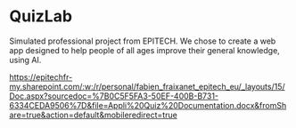 # QuizLab
Simulated professional project from EPITECH. We chose to create a web app designed to help people of all ages improve their general knowledge, using AI.

https://epitechfr-my.sharepoint.com/:w:/r/personal/fabien_fraixanet_epitech_eu/_layouts/15/Doc.aspx?sourcedoc=%7B0C5F5FA3-50EF-400B-B731-6334CEDA9506%7D&file=Appli%20Quiz%20Documentation.docx&fromShare=true&action=default&mobileredirect=true